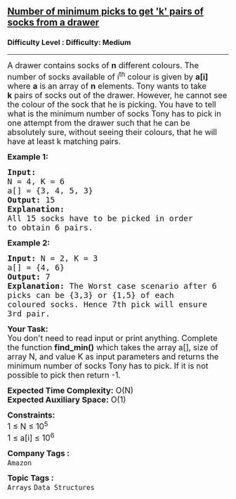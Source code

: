 <h2><a href="https://www.geeksforgeeks.org/problems/number-of-minimum-picks-to-get-k-pairs-of-socks-from-a-drawer--141631/1?page=1&difficulty=Medium&status=unsolved&sortBy=submissions">Number of minimum picks to get 'k' pairs of socks from a drawer</a></h2><h3>Difficulty Level : Difficulty: Medium</h3><hr><div class="problems_problem_content__Xm_eO"><p><span style="font-size:18px">A drawer contains socks of <strong>n</strong>&nbsp;different colours. The number of socks available of i<sup>th</sup>&nbsp;colour is given by <strong>a[i]</strong> where <strong>a</strong>&nbsp;is an array of <strong>n</strong> elements. Tony wants to take <strong>k</strong>&nbsp;pairs of socks out of the drawer. However, he&nbsp;cannot see the colour of the sock that he is picking. You have to tell what is the minimum number of socks Tony has to pick in one attempt from the drawer such that&nbsp;he can be absolutely sure, without seeing their colours,&nbsp;that he will have at least k matching pairs.</span></p>

<p><span style="font-size:18px"><strong>Example 1:</strong></span></p>

<pre><span style="font-size:18px"><strong>Input:
</strong>N = 4, K = 6
a[] = {3, 4, 5, 3}</span>
<span style="font-size:18px"><strong>Output:</strong> 15</span>
<span style="font-size:18px"><strong>Explanation:</strong> 
All 15 socks have to be picked in order
to obtain 6 pairs.</span></pre>

<p><span style="font-size:18px"><strong>Example 2:</strong></span></p>

<pre><span style="font-size:18px"><strong>Input: </strong>N = 2, K = 3
a[] = {4, 6}</span>
<span style="font-size:18px"><strong>Output:</strong> 7</span>
<span style="font-size:18px"><strong>Explanation:</strong> The Worst case scenario after 6
picks can be {3,3} or {1,5} of each
coloured socks. Hence 7th pick will ensure
3rd pair. </span></pre>

<p><span style="font-size:18px"><strong>Your Task: </strong>&nbsp;<br>
You don't need to read input or print anything. Complete the function <strong>find_min()</strong> which takes the array a[], size of array N, and value K as input parameters and returns the minimum number of&nbsp;socks Tony has to pick. If it is not possible to pick then return&nbsp;-1. </span></p>

<p><span style="font-size:18px"><strong>Expected Time Complexity:</strong> O(N)<br>
<strong>Expected Auxiliary Space:</strong> O(1)</span></p>

<p><span style="font-size:18px"><strong>Constraints:</strong><br>
1 ≤ N ≤ 10<sup>5</sup>&nbsp;<br>
1 ≤ a[i] ≤ 10<sup>6</sup></span></p>
</div><p><span style=font-size:18px><strong>Company Tags : </strong><br><code>Amazon</code>&nbsp;<br><p><span style=font-size:18px><strong>Topic Tags : </strong><br><code>Arrays</code>&nbsp;<code>Data Structures</code>&nbsp;